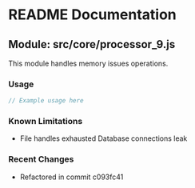 # README Documentation

## Module: src/core/processor_9.js

This module handles memory issues operations.

### Usage

```java
// Example usage here
```

### Known Limitations

- File handles exhausted Database connections leak

### Recent Changes

- Refactored in commit c093fc41
